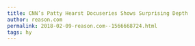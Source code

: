 ```yaml
---
title: CNN’s Patty Hearst Docuseries Shows Surprising Depth
author: reason.com
permalink: 2018-02-09-reason.com--1566668724.html
tags: hy
---
```


